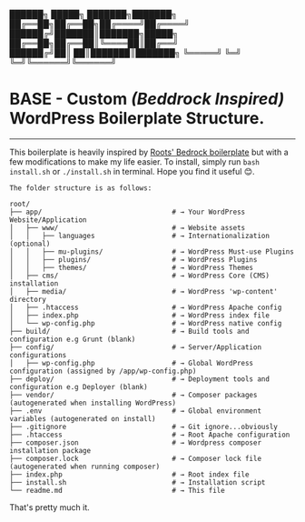 ██████╗  █████╗ ███████╗███████╗
██╔══██╗██╔══██╗██╔════╝██╔════╝
██████╔╝███████║███████╗█████╗  
██╔══██╗██╔══██║╚════██║██╔══╝  
██████╔╝██║  ██║███████║███████╗
╚═════╝ ╚═╝  ╚═╝╚══════╝╚══════╝
                                
# BASE - Custom *(Beddrock Inspired)* WordPress Boilerplate Structure.
---
This boilerplate is heavily inspired by [Roots' Bedrock boilerplate](https://roots.io/bedrock/) but with a few modifications to make my life easier.
To install, simply run `bash install.sh` or `./install.sh` in terminal.
Hope you find it useful 😊.

```
The folder structure is as follows:

root/
├── app/                                # → Your WordPress Website/Application
│   ├── www/                            # → Website assets
│   │   ├── languages                   # → Internationalization (optional)
│   │   ├── mu-plugins/                 # → WordPress Must-use Plugins
│   │   ├── plugins/                    # → WordPress Plugins
│   │   ├── themes/                     # → WordPress Themes
│   ├── cms/                            # → WordPress Core (CMS) installation
│   ├── media/                          # → WordPress 'wp-content' directory
│   ├── .htaccess                       # → WordPress Apache config
│   ├── index.php                       # → WordPress index file
│   └── wp-config.php                   # → WordPress native config
├── build/                              # → Build tools and configuration e.g Grunt (blank)
├── config/                             # → Server/Application configurations
│   ├── wp-config.php                   # → Global WordPress configuration (assigned by /app/wp-config.php)
├── deploy/                             # → Deployment tools and configuration e.g Deployer (blank)
├── vendor/                             # → Composer packages (autogenerated when installing WordPress)
├── .env                                # → Global environment variables (autogenerated on install)
├── .gitignore                          # → Git ignore...obviously
├── .htaccess                           # → Root Apache configuration
├── composer.json                       # → Wordpress composer installation package
├── composer.lock                       # → Composer lock file (autogenerated when running composer)
├── index.php                           # → Root index file
├── install.sh                          # → Installation script
└── readme.md                           # → This file

```

That's pretty much it.